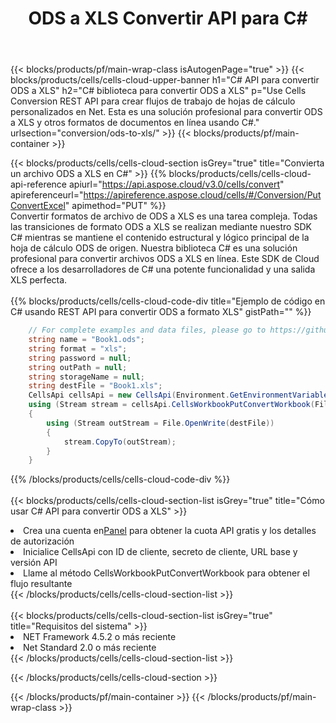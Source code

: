﻿---
title: ODS a XLS Convertir API para C#
description:  API y SDK en la nube para Microsoft Excel y OpenOffice Calc. Convierta la hoja de cálculo a otro archivo de formato.
url: /es/net/conversion/ods-to-xls/
---
{{< blocks/products/pf/main-wrap-class isAutogenPage="true" >}}
{{< blocks/products/cells/cells-cloud-upper-banner h1="C# API para convertir ODS a XLS" h2="C# biblioteca para convertir ODS a XLS" p="Use Cells Conversion REST API para crear flujos de trabajo de hojas de cálculo personalizados en Net. Esta es una solución profesional para convertir ODS a XLS y otros formatos de documentos en línea usando C#." urlsection="conversion/ods-to-xls/" >}}
{{< blocks/products/pf/main-container >}}

{{< blocks/products/cells/cells-cloud-section isGrey="true" title="Convierta un archivo ODS a XLS en C#" >}}
{{% blocks/products/cells/cells-cloud-api-reference apiurl="https://api.aspose.cloud/v3.0/cells/convert" apireferenceurl="https://apireference.aspose.cloud/cells/#/Conversion/PutConvertExcel" apimethod="PUT" %}}
<br/>
Convertir formatos de archivo de ODS a XLS es una tarea compleja. Todas las transiciones de formato ODS a XLS se realizan mediante nuestro SDK C# mientras se mantiene el contenido estructural y lógico principal de la hoja de cálculo ODS de origen. Nuestra biblioteca C# es una solución profesional para convertir archivos ODS a XLS en línea. Este SDK de Cloud ofrece a los desarrolladores de C# una potente funcionalidad y una salida XLS perfecta.
<br/>
<br/>
{{% blocks/products/cells/cells-cloud-code-div title="Ejemplo de código en C# usando REST API para convertir ODS a formato XLS" gistPath="" %}}
 
```cs
    // For complete examples and data files, please go to https://github.com/aspose-cells-cloud/aspose-cells-cloud-dotnet/
    string name = "Book1.ods";
    string format = "xls";
    string password = null;
    string outPath = null;
    string storageName = null;
    string destFile = "Book1.xls";
    CellsApi cellsApi = new CellsApi(Environment.GetEnvironmentVariable("ProductClientId"), Environment.GetEnvironmentVariable("ProductClientSecret"));
    using (Stream stream = cellsApi.CellsWorkbookPutConvertWorkbook(File.OpenRead(name), format, password, outPath, storageName))
    {
        using (Stream outStream = File.OpenWrite(destFile))
        {
            stream.CopyTo(outStream);
        }
    }
```
 
{{% /blocks/products/cells/cells-cloud-code-div %}}
<br/>
<br/>
{{< blocks/products/cells/cells-cloud-section-list isGrey="true" title="Cómo usar C# API para convertir ODS a XLS" >}}
<li> Crea una cuenta en<a href="https://dashboard.aspose.cloud/">Panel</a> para obtener la cuota API gratis y los detalles de autorización</li>
<li>Inicialice CellsApi con ID de cliente, secreto de cliente, URL base y versión API</li>
<li>Llame al método CellsWorkbookPutConvertWorkbook para obtener el flujo resultante</li>
{{< /blocks/products/cells/cells-cloud-section-list >}}
<br/>
<br/>
{{< blocks/products/cells/cells-cloud-section-list isGrey="true" title="Requisitos del sistema" >}}
<li>NET Framework 4.5.2 o más reciente</li>
<li>Net Standard 2.0 o más reciente</li>
{{< /blocks/products/cells/cells-cloud-section-list >}}

{{< /blocks/products/cells/cells-cloud-section >}}

{{< /blocks/products/pf/main-container >}}
{{< /blocks/products/pf/main-wrap-class >}}
